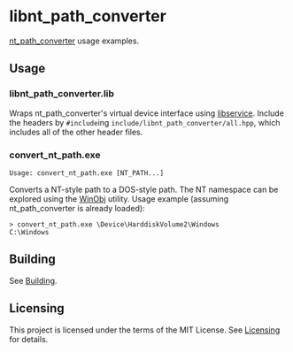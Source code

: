 # libnt_path_converter

[nt_path_converter](../../src/nt_path_converter) usage examples.

## Usage

### libnt_path_converter.lib

Wraps nt_path_converter's virtual device interface using
[libservice](../libservice).
Include the headers by `#include`ing `include/libnt_path_converter/all.hpp`,
which includes all of the other header files.

### convert_nt_path.exe

    Usage: convert_nt_path.exe [NT_PATH...]

Converts a NT-style path to a DOS-style path.
The NT namespace can be explored using the
[WinObj](https://technet.microsoft.com/en-us/library/bb896657.aspx) utility.
Usage example (assuming nt_path_converter is already loaded):

    > convert_nt_path.exe \Device\HarddiskVolume2\Windows
    C:\Windows

## Building

See [Building](../README.md#building).

## Licensing

This project is licensed under the terms of the MIT License.
See [Licensing](../../README.md#licensing) for details.
